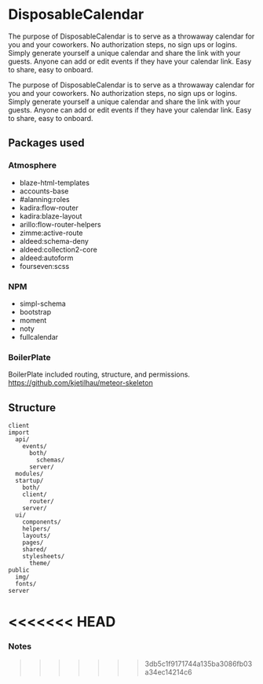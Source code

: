 # DisposableCalendar
The purpose of DisposableCalendar is to serve as a throwaway calendar for you and your coworkers. No authorization steps, no sign ups or logins. Simply generate yourself a unique calendar and share the link with your guests. Anyone can add or edit events if they have your calendar link. Easy to share, easy to onboard. 

The purpose of DisposableCalendar is to serve as a throwaway calendar for you and your coworkers. No authorization steps, no sign ups or logins. Simply generate yourself a unique calendar and share the link with your guests. Anyone can add or edit events if they have your calendar link. Easy to share, easy to onboard. 

## Packages used

### Atmosphere

- blaze-html-templates
- accounts-base
- #alanning:roles
- kadira:flow-router
- kadira:blaze-layout
- arillo:flow-router-helpers
- zimme:active-route
- aldeed:schema-deny
- aldeed:collection2-core
- aldeed:autoform
- fourseven:scss

### NPM

- simpl-schema
- bootstrap
- moment
- noty
- fullcalendar

### BoilerPlate
BoilerPlate included routing, structure, and permissions. 
https://github.com/kjetilhau/meteor-skeleton



## Structure

```
client
import
  api/
    events/
      both/
        schemas/
      server/
  modules/
  startup/
    both/
    client/
      router/
    server/
  ui/
    components/
    helpers/
    layouts/
    pages/
    shared/
    stylesheets/
      theme/
public
  img/
  fonts/
server
```

<<<<<<< HEAD
=======
### Notes
>>>>>>> 3db5c1f9171744a135ba3086fb03a34ec14214c6
